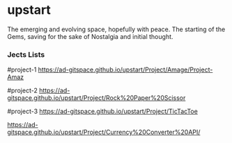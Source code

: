 # upstart
The emerging and evolving space, hopefully with peace.
The starting of the Gems, saving for the sake of Nostalgia and initial thought.


<h3> Jects Lists </h3>

#project-1 https://ad-gitspace.github.io/upstart/Project/Amage/Project-Amaz

#project-2 https://ad-gitspace.github.io/upstart/Project/Rock%20Paper%20Scissor

#project-3 https://ad-gitspace.github.io/upstart/Project/TicTacToe

https://ad-gitspace.github.io/upstart/Project/Currency%20Converter%20API/
